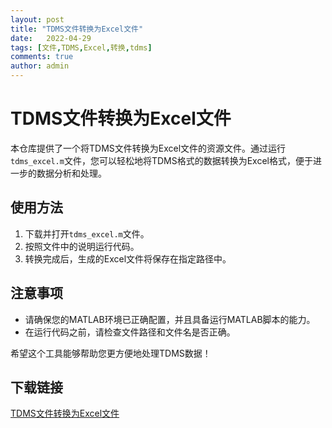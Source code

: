 ```yaml
---
layout: post
title: "TDMS文件转换为Excel文件"
date:   2022-04-29
tags: [文件,TDMS,Excel,转换,tdms]
comments: true
author: admin
---
```

# TDMS文件转换为Excel文件

本仓库提供了一个将TDMS文件转换为Excel文件的资源文件。通过运行`tdms_excel.m`文件，您可以轻松地将TDMS格式的数据转换为Excel格式，便于进一步的数据分析和处理。

## 使用方法

1. 下载并打开`tdms_excel.m`文件。
2. 按照文件中的说明运行代码。
3. 转换完成后，生成的Excel文件将保存在指定路径中。

## 注意事项

- 请确保您的MATLAB环境已正确配置，并且具备运行MATLAB脚本的能力。
- 在运行代码之前，请检查文件路径和文件名是否正确。

希望这个工具能够帮助您更方便地处理TDMS数据！

## 下载链接

[TDMS文件转换为Excel文件](https://pan.quark.cn/s/238557a11d8f)